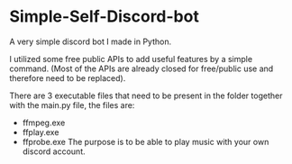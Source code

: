 # Simple-Self-Discord-bot
A very simple discord bot I made in Python.

I utilized some free public APIs to add useful features by a simple command.
(Most of the APIs are already closed for free/public use and therefore need to be replaced).

There are 3 executable files that need to be present in the folder together with the main.py file, the files are:
- ffmpeg.exe
- ffplay.exe
- ffprobe.exe
The purpose is to be able to play music with your own discord account.
